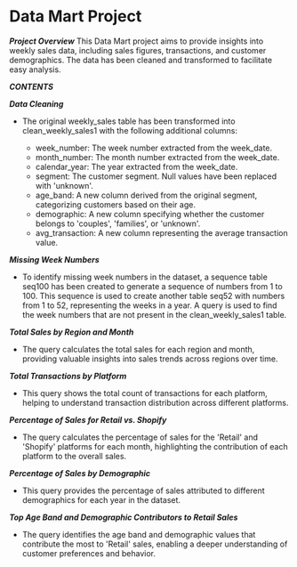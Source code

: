 # Data Mart Project

***Project Overview***
This Data Mart project aims to provide insights into weekly sales data, including sales figures, transactions, and customer demographics. The data has been cleaned and transformed to facilitate easy analysis.

***CONTENTS***

***Data Cleaning***

- The original weekly_sales table has been transformed into clean_weekly_sales1 with the following additional columns:

    - week_number: The week number extracted from the week_date.
    - month_number: The month number extracted from the week_date.
    - calendar_year: The year extracted from the week_date.
    - segment: The customer segment. Null values have been replaced with 'unknown'.
    - age_band: A new column derived from the original segment, categorizing customers based on their age.
    - demographic: A new column specifying whether the customer belongs to 'couples', 'families', or 'unknown'.
    - avg_transaction: A new column representing the average transaction value.

***Missing Week Numbers***
- To identify missing week numbers in the dataset, a sequence table seq100 has been created to generate a sequence of numbers from 1 to 100. This sequence is used to create another table seq52 with numbers from 1 to 52, representing the weeks in a year. A query is used to find the week numbers that are not present in the clean_weekly_sales1 table.

***Total Sales by Region and Month***
- The query calculates the total sales for each region and month, providing valuable insights into sales trends across regions over time.

***Total Transactions by Platform***
- This query shows the total count of transactions for each platform, helping to understand transaction distribution across different platforms.

***Percentage of Sales for Retail vs. Shopify***
- The query calculates the percentage of sales for the 'Retail' and 'Shopify' platforms for each month, highlighting the contribution of each platform to the overall sales.

***Percentage of Sales by Demographic***
- This query provides the percentage of sales attributed to different demographics for each year in the dataset.

***Top Age Band and Demographic Contributors to Retail Sales***
- The query identifies the age band and demographic values that contribute the most to 'Retail' sales, enabling a deeper understanding of customer preferences and behavior.

